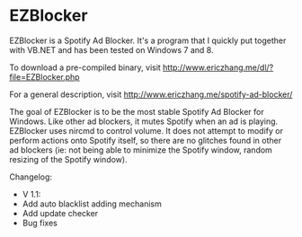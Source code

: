 EZBlocker
=========

EZBlocker is a Spotify Ad Blocker. It's a program that I quickly put together with VB.NET and has been tested on Windows 7 and 8.

To download a pre-compiled binary, visit http://www.ericzhang.me/dl/?file=EZBlocker.php

For a general description, visit http://www.ericzhang.me/spotify-ad-blocker/

The goal of EZBlocker is to be the most stable Spotify Ad Blocker for Windows. Like other ad blockers, it mutes Spotify when an ad is playing. EZBlocker uses nircmd to control volume. It does not attempt to modify or perform actions onto Spotify itself, so there are no glitches found in other ad blockers (ie: not being able to minimize the Spotify window, random resizing of the Spotify window).

Changelog:
 - V 1.1:
  - Add auto blacklist adding mechanism
  - Add update checker
  - Bug fixes

